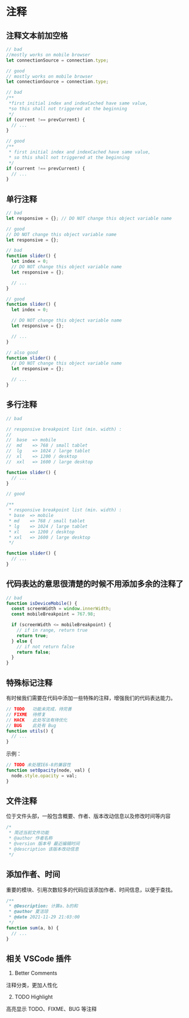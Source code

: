 # 注释

## 注释文本前加空格

```js
// bad
//mostly works on mobile browser
let connectionSource = connection.type;

// good
// mostly works on mobile browser
let connectionSource = connection.type;

// bad
/**
 *first initial index and indexCached have same value,
 *so this shall not triggered at the beginning
 */
if (current !== prevCurrent) {
  // ...
}

// good
/**
 * first initial index and indexCached have same value,
 * so this shall not triggered at the beginning
 */
if (current !== prevCurrent) {
  // ...
}
```

## 单行注释

```js
// bad
let responsive = {}; // DO NOT change this object variable name

// good
// DO NOT change this object variable name
let responsive = {};

// bad
function slider() {
  let index = 0;
  // DO NOT change this object variable name
  let responsive = {};

  // ...
}

// good
function slider() {
  let index = 0;

  // DO NOT change this object variable name
  let responsive = {};

  // ...
}

// also good
function slider() {
  // DO NOT change this object variable name
  let responsive = {};

  // ...
}
```

## 多行注释

```js
// bad

// responsive breakpoint list (min. width) :
//
//  base  => mobile
//  md    => 768 / small tablet
//  lg    => 1024 / large tablet
//  xl    => 1200 / desktop
//  xxl   => 1600 / large desktop

function slider() {
  // ...
}

// good

/**
 * responsive breakpoint list (min. width) :
 * base  => mobile
 * md    => 768 / small tablet
 * lg    => 1024 / large tablet
 * xl    => 1200 / desktop
 * xxl   => 1600 / large desktop
 */

function slider() {
  // ...
}
```

## 代码表达的意思很清楚的时候不用添加多余的注释了

```js
// bad
function isDeviceMobile() {
  const screenWidth = window.innerWidth;
  const mobileBreakpoint = 767.98;

  if (screenWidth <= mobileBreakpoint) {
    // if in range, return true
    return true;
  } else {
    // if not return false
    return false;
  }
}
```

## 特殊标记注释

有时候我们需要在代码中添加一些特殊的注释，增强我们的代码表达能力。

```js
// TODO   功能未完成，待完善
// FIXME  待修复
// HACK   此处写法有待优化
// BUG    此处有 Bug
function utils() {
  // ...
}
```

示例：

```js
// TODO 未处理IE6-8的兼容性
function setOpacity(node, val) {
  node.style.opacity = val;
}
```

## 文件注释

位于文件头部，一般包含概要、作者、版本改动信息以及修改时间等内容

```js
/*
 * 简述当前文件功能
 * @author 作者名称
 * @version 版本号 最近编辑时间
 * @description 该版本改动信息
 */
```

## 添加作者、时间

重要的模块、引用次数较多的代码应该添加作者、时间信息，以便于查找。

```js
/**
 * @Description: 计算a、b的和
 * @author 夏洁琼
 * @date 2021-11-29 21:03:00
 */
function sum(a, b) {
  // ...
}
```

## 相关 VSCode 插件

1. Better Comments

注释分类，更加人性化

2. TODO Highlight

高亮显示 TODO、FIXME、BUG 等注释
